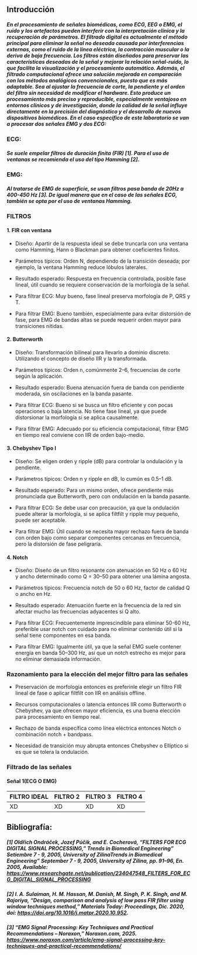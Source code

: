 ## Introducción 
##### En el procesamiento de señales biomédicas, como ECG, EEG o EMG, el ruido y los artefactos pueden interferir con la interpretación clínica y la recuperación de parámetros. El filtrado digital es actualmente el método principal para eliminar la señal no deseada causada por interferencias externas, como el ruido de la línea eléctrica, la contracción muscular o la deriva de baja frecuencia. Los filtros están diseñados para preservar las características deseadas de la señal y mejorar la relación señal-ruido, lo que facilita la visualización y el procesamiento automático. Además, el filtrado computacional ofrece una solución mejorada en comparación con los métodos analógicos convencionales, puesto que es más adaptable. Sea al ajustar la frecuencia de corte, la pendiente y el orden del filtro sin necesidad de modificar el hardware. Esto produce un procesamiento más preciso y reproducible, especialmente ventajoso en entornos clínicos y de investigación, donde la calidad de la señal influye directamente en la precisión del diagnóstico y el desarrollo de nuevos dispositivos biomédicos. En el caso específico de este laboratorio se van a procesar dos señales EMG y dos ECG:


### ECG:
##### Se suele empelar filtros de duración finita (FIR) [1]. Para el uso de ventanas se recomienda el uso del tipo Hamming [2].

### EMG: 
##### Al tratarse de EMG de superficie, se usan filtros pasa banda de 20Hz a 400-450 Hz [3]. De igual manera que en el caso de las señales ECG, también se opta por el uso de ventanas Hamming.

### FILTROS

#### 1. FIR con ventana

- Diseño: Apartir de la respuesta ideal se debe truncarla con una ventana como Hamming, Hann o Blackman para obtener coeficientes finitos.

- Parámetros típicos: Orden N, dependiendo de la transición deseada; por ejemplo, la ventana Hamming reduce lóbulos laterales.

- Resultado esperado: Respuesta en frecuencia controlada, posible fase lineal, útil cuando se requiere conservación de la morfología de la señal.

- Para filtrar ECG: Muy bueno, fase lineal preserva morfología de P, QRS y T.

- Para filtrar EMG: Bueno también, especialmente para evitar distorsión de fase, para EMG de bandas altas se puede requerir orden mayor para transiciones nítidas.

#### 2. Butterworth

- Diseño: Transformación bilineal para llevarlo a dominio discreto. Utilizando el concepto de diseño IIR y la transformada. 

- Parámetros típicos: Orden n, comúnmente 2–6, frecuencias de corte según la aplicación.

- Resultado esperado: Buena atenuación fuera de banda con pendiente moderada, sin oscilaciones en la banda pasante.

- Para filtrar ECG: Bueno si se busca un filtro eficiente y con pocas operaciones o baja latencia. No tiene fase lineal, ya que puede distorsionar la morfología si se aplica causalmente.

- Para filtrar EMG: Adecuado por su eficiencia computacional, filtrar EMG en tiempo real conviene con IIR de orden bajo-medio.

#### 3. Chebyshev Tipo I

- Diseño: Se eligen orden y ripple (dB) para controlar la ondulación y la pendiente.

- Parámetros típicos: Orden n y ripple en dB, lo cumún es 0.5–1 dB.

- Resultado esperado: Para un mismo orden, ofrece pendiente más pronunciada que Butterworth, pero con ondulación en la banda pasante.

- Para filtrar ECG: Se debe usar con precaución, ya que la ondulación puede alterar la morfología, si se aplica filtfilt y ripple muy pequeño, puede ser aceptable.

- Para filtrar EMG: Útil cuando se necesita mayor rechazo fuera de banda con orden bajo como separar componentes cercanas en frecuencia, pero la distorsión de fase peligraría.

#### 4. Notch

- Diseño: Diseño de un filtro resonante con atenuación en 50 Hz o 60 Hz y ancho determinado como Q = 30–50 para obtener una lámina angosta.

- Parámetros típicos: Frecuencia notch de 50 o 60 Hz, factor de calidad Q o ancho en Hz.

- Resultado esperado: Atenuación fuerte en la frecuencia de la red sin afectar mucho las frecuencias adyacentes si Q alto.

- Para filtrar ECG: Frecuentemente imprescindible para eliminar 50-60 Hz, preferible usar notch con cuidado para no eliminar contenido útil si la señal tiene componentes en esa banda.

- Para filtrar EMG: Igualmente útil, ya que la señal EMG suele contener energía en banda 50–300 Hz, así que un notch estrecho es mejor para no eliminar demasiada información.

### Razonamiento para la elección del mejor filtro para las señales

- Preservación de morfología entonces es preferinle elegir un filtro FIR lineal de fase o aplicar filtfilt con IIR en análisis offline.

- Recursos computacionales o latencia entonces IIR como Butterworth o Chebyshev, ya que ofrecen mayor eficiencia, es una buena elección para procesamiento en tiempo real.

- Rechazo de banda específica como línea eléctrica entonces Notch o combinación notch + bandpass.

- Necesidad de transición muy abrupta entonces Chebyshev o Ellíptico si es que se tolera la ondulación.

### Filtrado de las señales

#### Señal 1(ECG O EMG)

| FILTRO IDEAL | FILTRO 2 | FILTRO 3| FILTRO 4|
|------|-----------------|-----------------|------|
| XD   | XD | XD | XD |


## Bibliografía:
##### [1] Oldřich Ondráček, Jozef Púčik, and E. Cocherová, “FILTERS FOR ECG DIGITAL SIGNAL PROCESSING,” Trends in Biomedical Engineering” Setiembre 7 - 9, 2005, University of ZilinaTrends in Biomedical Engineering” September 7 - 9, 2005, University of Zilina, pp. 91–96, En. 2005, Available: https://www.researchgate.net/publication/234047548_FILTERS_FOR_ECG_DIGITAL_SIGNAL_PROCESSING

##### [2] I. A. Sulaiman, H. M. Hassan, M. Danish, M. Singh, P. K. Singh, and M. Rajoriya, “Design, comparison and analysis of low pass FIR filter using window techniques method,” Materials Today: Proceedings, Dic. 2020, doi: https://doi.org/10.1016/j.matpr.2020.10.952.

##### [3] “EMG Signal Processing: Key Techniques and Practical Recommendations – Noraxon,” Noraxon.com, 2025. https://www.noraxon.com/article/emg-signal-processing-key-techniques-and-practical-recommendations/

‌
